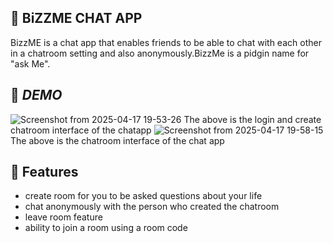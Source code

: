 ## 🌟 BiZZME CHAT APP 
BizzME is a chat app that enables friends to be able to chat with each other in a chatroom setting and also anonymously.BizzMe is a pidgin name for "ask Me".

##  📸 *DEMO*
![Screenshot from 2025-04-17 19-53-26](https://github.com/user-attachments/assets/ae1f59fb-c852-42c7-9e60-89ffe02bd5cd)
The above is the login and create chatroom interface of the chatapp
![Screenshot from 2025-04-17 19-58-15](https://github.com/user-attachments/assets/6b355a8a-5cfa-4fae-b5ca-8d3d99322cd5)
The above is the chatroom interface of the chat app

## 🚀 Features 
- create room for you to be asked questions about your life 
- chat anonymously with the person who created the chatroom
- leave room feature
- ability to join a room using a room code 
